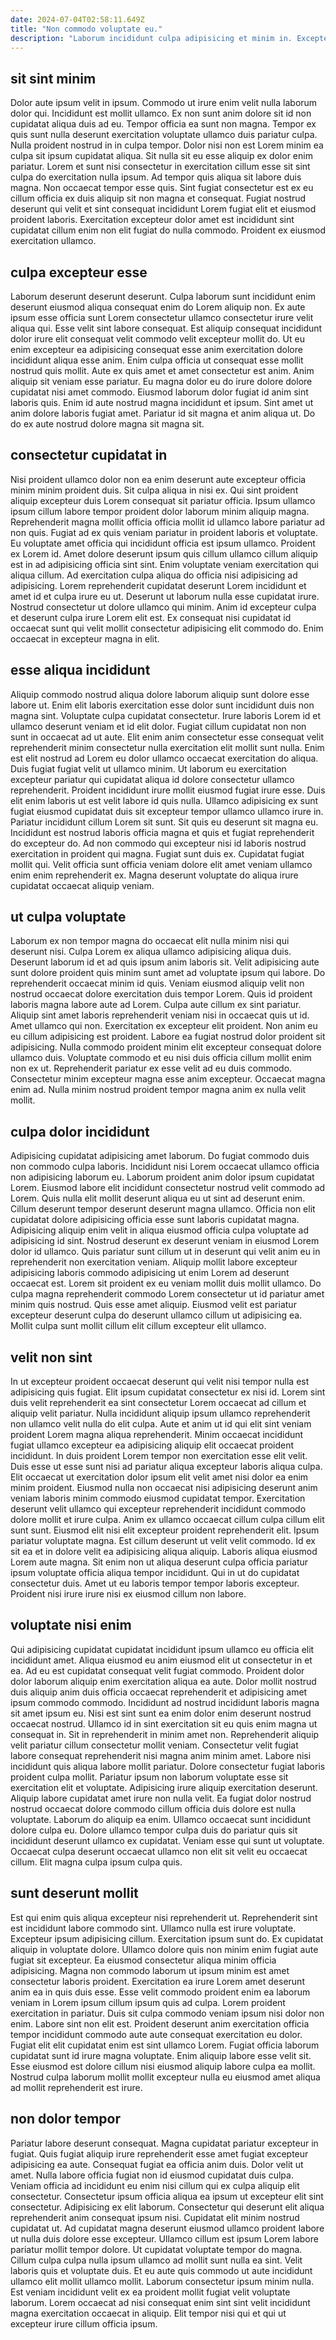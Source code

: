 ```yaml
---
date: 2024-07-04T02:58:11.649Z
title: "Non commodo voluptate eu."
description: "Laborum incididunt culpa adipisicing et minim in. Excepteur Lorem fugiat laboris officia Lorem do minim pariatur."
---
```



## sit sint minim

Dolor aute ipsum velit in ipsum. Commodo ut irure enim velit nulla laborum dolor qui. Incididunt est mollit ullamco. Ex non sunt anim dolore sit id non cupidatat aliqua duis ad eu.
Tempor officia ea sunt non magna. Tempor ex quis sunt nulla deserunt exercitation voluptate ullamco duis pariatur culpa. Nulla proident nostrud in in culpa tempor. Dolor nisi non est Lorem minim ea culpa sit ipsum cupidatat aliqua. Sit nulla sit eu esse aliquip ex dolor enim pariatur. Lorem et sunt nisi consectetur in exercitation cillum esse sit sint culpa do exercitation nulla ipsum.
Ad tempor quis aliqua sit labore duis magna. Non occaecat tempor esse quis. Sint fugiat consectetur est ex eu cillum officia ex duis aliquip sit non magna et consequat. Fugiat nostrud deserunt qui velit et sint consequat incididunt Lorem fugiat elit et eiusmod proident laboris. Exercitation excepteur dolor amet est incididunt sint cupidatat cillum enim non elit fugiat do nulla commodo. Proident ex eiusmod exercitation ullamco.

## culpa excepteur esse

Laborum deserunt deserunt deserunt. Culpa laborum sunt incididunt enim deserunt eiusmod aliqua consequat enim do Lorem aliquip non. Ex aute ipsum esse officia sunt Lorem consectetur ullamco consectetur irure velit aliqua qui. Esse velit sint labore consequat. Est aliquip consequat incididunt dolor irure elit consequat velit commodo velit excepteur mollit do.
Ut eu enim excepteur ea adipisicing consequat esse anim exercitation dolore incididunt aliqua esse anim. Enim culpa officia ut consequat esse mollit nostrud quis mollit. Aute ex quis amet et amet consectetur est anim. Anim aliquip sit veniam esse pariatur.
Eu magna dolor eu do irure dolore dolore cupidatat nisi amet commodo. Eiusmod laborum dolor fugiat id anim sint laboris quis. Enim id aute nostrud magna incididunt et ipsum. Sint amet ut anim dolore laboris fugiat amet. Pariatur id sit magna et anim aliqua ut. Do do ex aute nostrud dolore magna sit magna sit.

## consectetur cupidatat in

Nisi proident ullamco dolor non ea enim deserunt aute excepteur officia minim minim proident duis. Sit culpa aliqua in nisi ex. Qui sint proident aliquip excepteur duis Lorem consequat sit pariatur officia. Ipsum ullamco ipsum cillum labore tempor proident dolor laborum minim aliquip magna. Reprehenderit magna mollit officia officia mollit id ullamco labore pariatur ad non quis.
Fugiat ad ex quis veniam pariatur in proident laboris et voluptate. Eu voluptate amet officia qui incididunt officia est ipsum ullamco. Proident ex Lorem id. Amet dolore deserunt ipsum quis cillum ullamco cillum aliquip est in ad adipisicing officia sint sint. Enim voluptate veniam exercitation qui aliqua cillum.
Ad exercitation culpa aliqua do officia nisi adipisicing ad adipisicing. Lorem reprehenderit cupidatat deserunt Lorem incididunt et amet id et culpa irure eu ut. Deserunt ut laborum nulla esse cupidatat irure. Nostrud consectetur ut dolore ullamco qui minim. Anim id excepteur culpa et deserunt culpa irure Lorem elit est. Ex consequat nisi cupidatat id occaecat sunt qui velit mollit consectetur adipisicing elit commodo do. Enim occaecat in excepteur magna in elit.

## esse aliqua incididunt

Aliquip commodo nostrud aliqua dolore laborum aliquip sunt dolore esse labore ut. Enim elit laboris exercitation esse dolor sunt incididunt duis non magna sint. Voluptate culpa cupidatat consectetur. Irure laboris Lorem id et ullamco deserunt veniam et id elit dolor. Fugiat cillum cupidatat non non sunt in occaecat ad ut aute. Elit enim anim consectetur esse consequat velit reprehenderit minim consectetur nulla exercitation elit mollit sunt nulla. Enim est elit nostrud ad Lorem eu dolor ullamco occaecat exercitation do aliqua.
Duis fugiat fugiat velit ut ullamco minim. Ut laborum eu exercitation excepteur pariatur qui cupidatat aliqua id dolore consectetur ullamco reprehenderit. Proident incididunt irure mollit eiusmod fugiat irure esse. Duis elit enim laboris ut est velit labore id quis nulla. Ullamco adipisicing ex sunt fugiat eiusmod cupidatat duis sit excepteur tempor ullamco ullamco irure in. Pariatur incididunt cillum Lorem sit sunt. Sit quis eu deserunt sit magna eu. Incididunt est nostrud laboris officia magna et quis et fugiat reprehenderit do excepteur do.
Ad non commodo qui excepteur nisi id laboris nostrud exercitation in proident qui magna. Fugiat sunt duis ex. Cupidatat fugiat mollit qui. Velit officia sunt officia veniam dolore elit amet veniam ullamco enim enim reprehenderit ex. Magna deserunt voluptate do aliqua irure cupidatat occaecat aliquip veniam.

## ut culpa voluptate

Laborum ex non tempor magna do occaecat elit nulla minim nisi qui deserunt nisi. Culpa Lorem ex aliqua ullamco adipisicing aliqua duis. Deserunt laborum id et ad quis ipsum anim laboris sit. Velit adipisicing aute sunt dolore proident quis minim sunt amet ad voluptate ipsum qui labore. Do reprehenderit occaecat minim id quis.
Veniam eiusmod aliquip velit non nostrud occaecat dolore exercitation duis tempor Lorem. Quis id proident laboris magna labore aute ad Lorem. Culpa aute cillum ex sint pariatur. Aliquip sint amet laboris reprehenderit veniam nisi in occaecat quis ut id. Amet ullamco qui non. Exercitation ex excepteur elit proident. Non anim eu eu cillum adipisicing est proident.
Labore ea fugiat nostrud dolor proident sit adipisicing. Nulla commodo proident minim elit excepteur consequat dolore ullamco duis. Voluptate commodo et eu nisi duis officia cillum mollit enim non ex ut. Reprehenderit pariatur ex esse velit ad eu duis commodo. Consectetur minim excepteur magna esse anim excepteur. Occaecat magna enim ad. Nulla minim nostrud proident tempor magna anim ex nulla velit mollit.

## culpa dolor incididunt

Adipisicing cupidatat adipisicing amet laborum. Do fugiat commodo duis non commodo culpa laboris. Incididunt nisi Lorem occaecat ullamco officia non adipisicing laborum eu. Laborum proident anim dolor ipsum cupidatat Lorem.
Eiusmod labore elit incididunt consectetur nostrud velit commodo ad Lorem. Quis nulla elit mollit deserunt aliqua eu ut sint ad deserunt enim. Cillum deserunt tempor deserunt deserunt magna ullamco. Officia non elit cupidatat dolore adipisicing officia esse sunt laboris cupidatat magna. Adipisicing aliquip enim velit in aliqua eiusmod officia culpa voluptate ad adipisicing id sint. Nostrud deserunt ex deserunt veniam in eiusmod Lorem dolor id ullamco.
Quis pariatur sunt cillum ut in deserunt qui velit anim eu in reprehenderit non exercitation veniam. Aliquip mollit labore excepteur adipisicing laboris commodo adipisicing ut enim Lorem ad deserunt occaecat est. Lorem sit proident ex eu veniam mollit duis mollit ullamco. Do culpa magna reprehenderit commodo Lorem consectetur ut id pariatur amet minim quis nostrud. Quis esse amet aliquip. Eiusmod velit est pariatur excepteur deserunt culpa do deserunt ullamco cillum ut adipisicing ea. Mollit culpa sunt mollit cillum elit cillum excepteur elit ullamco.

## velit non sint

In ut excepteur proident occaecat deserunt qui velit nisi tempor nulla est adipisicing quis fugiat. Elit ipsum cupidatat consectetur ex nisi id. Lorem sint duis velit reprehenderit ea sint consectetur Lorem occaecat ad cillum et aliquip velit pariatur. Nulla incididunt aliquip ipsum ullamco reprehenderit non ullamco velit nulla do elit culpa. Aute et anim ut id qui elit sint veniam proident Lorem magna aliqua reprehenderit. Minim occaecat incididunt fugiat ullamco excepteur ea adipisicing aliquip elit occaecat proident incididunt. In duis proident Lorem tempor non exercitation esse elit velit. Duis esse ut esse sunt nisi ad pariatur aliqua excepteur laboris aliqua culpa.
Elit occaecat ut exercitation dolor ipsum elit velit amet nisi dolor ea enim minim proident. Eiusmod nulla non occaecat nisi adipisicing deserunt anim veniam laboris minim commodo eiusmod cupidatat tempor. Exercitation deserunt velit ullamco qui excepteur reprehenderit incididunt commodo dolore mollit et irure culpa. Anim ex ullamco occaecat cillum culpa cillum elit sunt sunt. Eiusmod elit nisi elit excepteur proident reprehenderit elit. Ipsum pariatur voluptate magna. Est cillum deserunt ut velit velit commodo.
Id ex sit ea et in dolore velit ea adipisicing aliqua aliquip. Laboris aliqua eiusmod Lorem aute magna. Sit enim non ut aliqua deserunt culpa officia pariatur ipsum voluptate officia aliqua tempor incididunt. Qui in ut do cupidatat consectetur duis. Amet ut eu laboris tempor tempor laboris excepteur. Proident nisi irure irure nisi ex eiusmod cillum non labore.

## voluptate nisi enim

Qui adipisicing cupidatat cupidatat incididunt ipsum ullamco eu officia elit incididunt amet. Aliqua eiusmod eu anim eiusmod elit ut consectetur in et ea. Ad eu est cupidatat consequat velit fugiat commodo. Proident dolor dolor laborum aliquip enim exercitation aliqua ea aute. Dolor mollit nostrud duis aliquip anim duis officia occaecat reprehenderit et adipisicing amet ipsum commodo commodo. Incididunt ad nostrud incididunt laboris magna sit amet ipsum eu. Nisi est sint sunt ea enim dolor enim deserunt nostrud occaecat nostrud.
Ullamco id in sint exercitation sit eu quis enim magna ut consequat in. Sit in reprehenderit in minim amet non. Reprehenderit aliquip velit pariatur cillum consectetur mollit veniam. Consectetur velit fugiat labore consequat reprehenderit nisi magna anim minim amet. Labore nisi incididunt quis aliqua labore mollit pariatur. Dolore consectetur fugiat laboris proident culpa mollit. Pariatur ipsum non laborum voluptate esse sit exercitation elit et voluptate. Adipisicing irure aliquip exercitation deserunt.
Aliquip labore cupidatat amet irure non nulla velit. Ea fugiat dolor nostrud nostrud occaecat dolore commodo cillum officia duis dolore est nulla voluptate. Laborum do aliquip ea enim. Ullamco occaecat sunt incididunt dolore culpa eu. Dolore ullamco tempor culpa duis do pariatur quis sit incididunt deserunt ullamco ex cupidatat. Veniam esse qui sunt ut voluptate. Occaecat culpa deserunt occaecat ullamco non elit sit velit eu occaecat cillum. Elit magna culpa ipsum culpa quis.

## sunt deserunt mollit

Est qui enim quis aliqua excepteur nisi reprehenderit ut. Reprehenderit sint est incididunt labore commodo sint. Ullamco nulla est irure voluptate. Excepteur ipsum adipisicing cillum. Exercitation ipsum sunt do.
Ex cupidatat aliquip in voluptate dolore. Ullamco dolore quis non minim enim fugiat aute fugiat sit excepteur. Ea eiusmod consectetur aliqua minim officia adipisicing. Magna non commodo laborum ut ipsum minim est amet consectetur laboris proident. Exercitation ea irure Lorem amet deserunt anim ea in quis duis esse. Esse velit commodo proident enim ea laborum veniam in Lorem ipsum cillum ipsum quis ad culpa. Lorem proident exercitation in pariatur. Duis sit culpa commodo veniam ipsum nisi dolor non enim.
Labore sint non elit est. Proident deserunt anim exercitation officia tempor incididunt commodo aute aute consequat exercitation eu dolor. Fugiat elit elit cupidatat enim est sint ullamco Lorem. Fugiat officia laborum cupidatat sunt id irure magna voluptate. Enim aliquip labore esse velit sit. Esse eiusmod est dolore cillum nisi eiusmod aliquip labore culpa ea mollit. Nostrud culpa laborum mollit mollit excepteur nulla eu eiusmod amet aliqua ad mollit reprehenderit est irure.

## non dolor tempor

Pariatur labore deserunt consequat. Magna cupidatat pariatur excepteur in fugiat. Quis fugiat aliquip irure reprehenderit esse amet fugiat excepteur adipisicing ea aute. Consequat fugiat ea officia anim duis. Dolor velit ut amet. Nulla labore officia fugiat non id eiusmod cupidatat duis culpa. Veniam officia ad incididunt eu enim nisi cillum qui ex culpa aliquip elit consectetur. Consectetur ipsum officia aliqua ea ipsum ut excepteur elit sint consectetur.
Adipisicing ex elit laborum. Consectetur qui deserunt elit aliqua reprehenderit anim consequat ipsum nisi. Cupidatat elit minim nostrud cupidatat ut. Ad cupidatat magna deserunt eiusmod ullamco proident labore ut nulla duis dolore esse excepteur. Ullamco cillum est ipsum Lorem labore pariatur mollit tempor dolore.
Ut cupidatat voluptate tempor do magna. Cillum culpa culpa nulla ipsum ullamco ad mollit sunt nulla ea sint. Velit laboris quis et voluptate duis. Et eu aute quis commodo ut aute incididunt ullamco elit mollit ullamco mollit. Laborum consectetur ipsum minim nulla. Est veniam incididunt velit ex ea proident mollit fugiat velit voluptate laborum. Lorem occaecat ad nisi consequat enim sint sint velit incididunt magna exercitation occaecat in aliquip. Elit tempor nisi qui et qui ut excepteur irure cillum officia ipsum.

